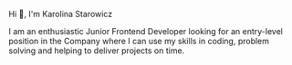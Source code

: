  Hi 👋, I'm Karolina Starowicz

I am an enthusiastic Junior Frontend Developer looking for an entry-level position in the Company where I can use my skills in coding, problem solving and helping to deliver projects on time.

